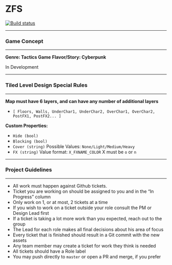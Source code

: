 # ZFS

[![Build status](https://ci.appveyor.com/api/projects/status/as5t89dv77k25ma9/branch/master?svg=true)](https://ci.appveyor.com/project/EnigmaDragons/zfs-x34p2/branch/master)


----

### Game Concept

----

**Genre: Tactics Game**
**Flavor/Story: Cyberpunk**

In Development

----

### Tiled Level Design Special Rules

----

**Map must have 6 layers, and can have any number of additional layers**

 * `[ Floors, Walls, UnderChar1, UnderChar2, OverChar1, OverChar2, PostFX1, PostFX2... ]`

**Custom Properties:**
* `Hide (bool)`
* `Blocking (bool)`
* `Cover (string)` Possible Values: `None/Light/Medium/Heavy`
* `FX (string)` Value format: `X_FXNAME_COLOR` X must be `o` or `n`

----

### Project Guidelines

----

- All work must happen against Github tickets.
- Ticket you are working on should be assigned to you and in the “In Progress” column
- Only work on 1, or at most, 2 tickets at a time
- If you wish to work on a ticket outside your role consult the PM or Design Lead first
- If a ticket is taking a lot more work than you expected, reach out to the group
- The Lead for each role makes all final decisions about his area of focus
- Every ticket that is finished should result in a Git commit with the new assets
- Any team member may create a ticket for work they think is needed
- All tickets should have a Role label
- You may push directly to `master` or open a PR and merge, if you prefer


